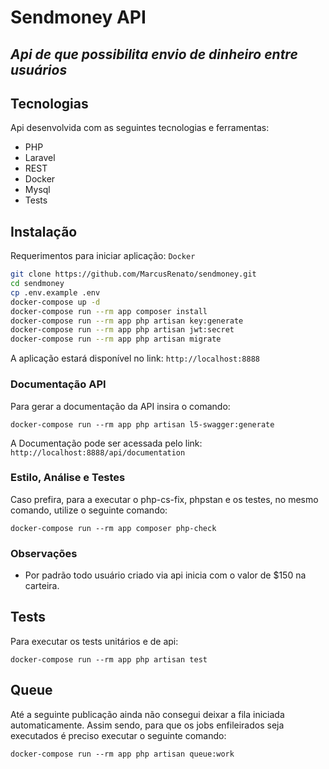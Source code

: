 # Sendmoney API
## _Api de que possibilita envio de dinheiro entre usuários_

## Tecnologias

Api desenvolvida com as seguintes tecnologias e ferramentas:

- PHP
- Laravel
- REST
- Docker
- Mysql
- Tests

## Instalação

Requerimentos para iniciar aplicação: `Docker`

```sh
git clone https://github.com/MarcusRenato/sendmoney.git
cd sendmoney
cp .env.example .env
docker-compose up -d
docker-compose run --rm app composer install
docker-compose run --rm app php artisan key:generate
docker-compose run --rm app php artisan jwt:secret
docker-compose run --rm app php artisan migrate
```

A aplicação estará disponível no link: `http://localhost:8888`

### Documentação API
Para gerar a documentação da API insira o comando:
```
docker-compose run --rm app php artisan l5-swagger:generate
```
A Documentação pode ser acessada pelo link: `http://localhost:8888/api/documentation`

### Estilo, Análise e Testes
Caso prefira, para a executar o php-cs-fix, phpstan e os testes, no mesmo comando, utilize o seguinte comando:
```
docker-compose run --rm app composer php-check
```

### Observações
- Por padrão todo usuário criado via api inicia com o valor de $150 na carteira.

## Tests

Para executar os tests unitários e de api:
 ```
 docker-compose run --rm app php artisan test
 ```

## Queue

Até a seguinte publicação ainda não consegui deixar a fila iniciada automaticamente. Assim sendo, para que os jobs enfileirados seja executados é preciso executar o seguinte comando:
  ```
 docker-compose run --rm app php artisan queue:work
 ```

